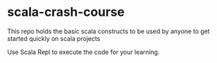 # scala-crash-course
This repo holds the basic scala constructs to be used by anyone to get started quickly on scala projects

Use Scala Repl to execute the code for your learning.
